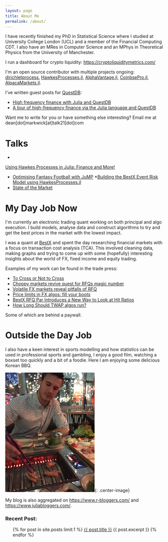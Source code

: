 ```yaml
---
layout: page
title: About Me
permalink: /about/
---
```


I have recently finished my PhD in Statistical Science where I studied
at University College London (UCL)  and a member of the Financial
Computing CDT. I also have an MRes in Computer Science and an MPhys in
Theoretical Physics from the University of Manchester. 

I run a dashboard for crypto liquidity: <https://cryptoliquiditymetrics.com/>

I'm an open source contributor with multiple projects
ongoing: [dirichletprocess](https://github.com/dm13450/dirichletprocess),
[HawkesProcesses.jl](https://github.com/dm13450/HawkesProcesses.jl),
[AlphaVantage.jl](https://github.com/ellisvalentiner/AlphaVantage.jl),
[CoinbsePro.jl](https://github.com/dm13450/CoinbasePro.jl), [AlpacaMarkets.jl](https://github.com/dm13450/AlpacaMarkets.jl).

I've written guest posts for [QuestDB](https://questdb.io/):

* [High frequency finance with Julia and QuestDB](https://questdb.io/blog/2021/09/17/high-frequency-finance-julia-lang)
* [A tour of high-frequency finance via the Julia language and QuestDB](https://questdb.io/tutorial/2021/11/22/high-frequency-finance-introduction-julia-lang/)

Want me to write for you or have something else interesting? Email me
at dean[dot]markwick[at]talk21[dot]com

# Talks

*
[Using Hawkes Processes in Julia: Finance and More!](https://www.youtube.com/watch?v=LhnCr7R_Jf0)
* [Optimising Fantasy Football with JuMP](https://www.youtube.com/watch?v=IS-lziTqClE)
*[Building the BestX Event Risk Model using HawkesProcesses.jl](https://www.youtube.com/watch?v=3ulzb6qnOXY)
* [State of the Market](https://youtu.be/6kSPwHcO6L0)

# My Day Job Now

I'm currently an electronic trading quant working on both principal
and algo execution. I build models, analyse data and construct
algorithms to try and get the best prices in the market with the
lowest impact. 

I was a quant at [BestX](https://www.bestx.co.uk/) and spent the day
researching financial markets with a focus on transaction cost
analysis (TCA).  This involved cleaning data, making graphs and trying
to come up with some (hopefully) interesting insights about the world
of FX, fixed income and equity trading.

Examples of my work can be found in the trade press:

* [To Cross or Not to Cross](https://www.profit-loss.com/to-cross-or-not-to-cross)
* [Choppy markets revive quest for RFQs magic number](https://www.fx-markets.com/trading/7550661/choppy-markets-revive-quest-for-rfqs-magic-number)
* [Volatile FX markets reveal pitfalls of RFQ](https://www.fx-markets.com/infrastructure/7539591/volatile-fx-markets-reveal-pitfalls-of-rfq)
* [Price limits in FX algos: fill your boots](https://www.fx-markets.com/tech-and-data/4336451/price-limits-in-fx-algos-fill-your-boots)
* [BestX RFQ Par Introduces a New Way to Look at Hit Ratios](https://thefullfx.com/bestx-rfq-par-introduces-a-new-way-to-look-at-hit-ratios/)
* [How Long Should TWAP algos run?](https://www.fx-markets.com/trading/7859441/how-long-should-twap-algos-run)

Some of which are behind a paywall. 

# Outside the Day Job

I also have a keen interest in sports modelling and how statistics can
be used in professional sports and gambling, I enjoy a good film,
watching a boxset too quickly and a bit of a foodie. Here I am enjoying some delicious Korean BBQ.

![Delicious BBQ](/assets/kbbq.JPG){: .center-image}

My blog is also aggregated on <https://www.r-bloggers.com/> and <https://www.juliabloggers.com/>.

<h3>Recent Post:</h3>
<ul>
  {% for post in site.posts limit:1 %}
      <a href="{{ post.url }}">{{ post.title }}</a>
      {{ post.excerpt }}
  {% endfor %}
</ul>
